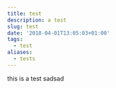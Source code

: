 ```yaml
---
title: test
description: a test
slug: test
date: '2018-04-01T13:05:03+01:00'
tags:
  - test
aliases:
  - tests
---
```

this is a test sadsad
